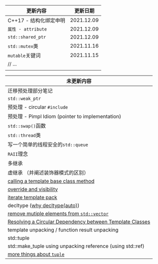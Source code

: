 | 更新内容               | 更新日期   |
| ---------------------- | ---------- |
| C++17 - 结构化绑定申明 | 2021.12.09 |
| `属性 - attribute`     | 2021.12.09 |
| `std::shared_ptr`      | 2021.12.09 |
| `std::mutex`类         | 2021.11.16 |
| `mutable`关键词        | 2021.11.15 |
| // ...                 |            |
|                        |            |



| 未更新内容                                                   |
| ------------------------------------------------------------ |
| 迁移预处理部分笔记                                           |
| `std::weak_ptr`                                              |
| 预处理 - circular `#include`                                 |
| 预处理 - Pimpl Idiom (pointer to implementation)             |
| `std::swap()`函数                                            |
| `std::thread`类                                              |
| 写一个简单的线程安全的`std::queue`                           |
| `RAII`理念                                                   |
| 多继承                                                       |
| 虚继承 （并阐述装饰器模式的区别）                            |
| [calling a template base class method](https://coderedirect.com/questions/165119/why-can-i-call-base-template-class-method-from-derived-class) |
| [override and visibility](https://stackoverflow.com/questions/50722824/c-override-private-pure-virtual-method-as-public) |
| [iterate template pack](http://www.cplusplus.com/forum/general/221080/) |
| decltype ([why decltype(auto)]())                            |
| [remove mutiple elements from `std::vector`](https://stackoverflow.com/questions/3487717/erasing-multiple-objects-from-a-stdvector) |
| [Resolving a Circular Dependency between Template Classes](https://stackoverflow.com/questions/3353831/resolving-a-circular-dependency-between-template-classes) |
| template unpacking / function result unpacking               |
| std::tuple                                                   |
| std::make_tuple using unpacking reference (using std::ref)   |
| [more things about `tuple`](https://www.fluentcpp.com/2020/10/16/tie-make_tuple-forward_as_tuple-how-to-build-a-tuple-in-cpp/) |

